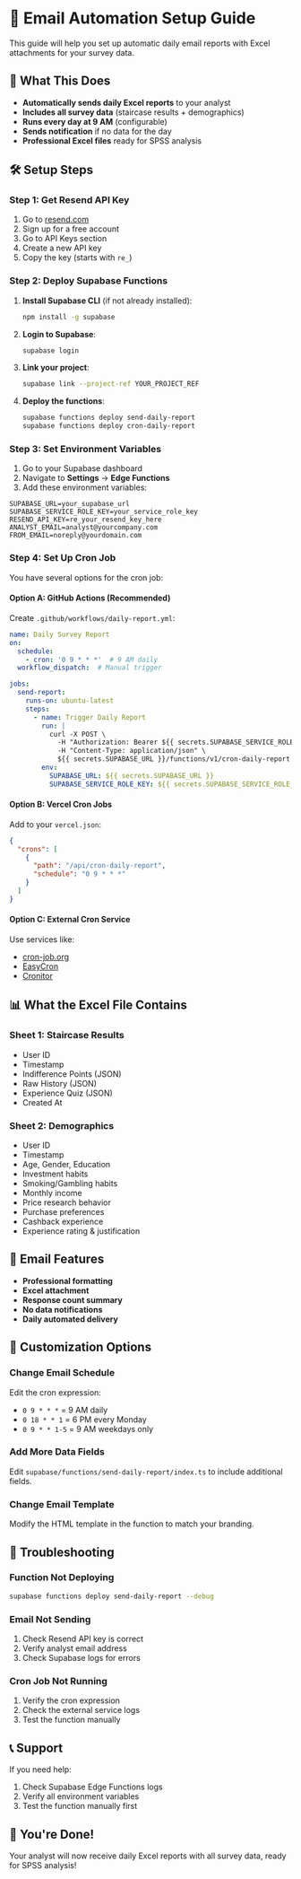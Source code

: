 # 📧 Email Automation Setup Guide

This guide will help you set up automatic daily email reports with Excel attachments for your survey data.

## 🎯 **What This Does**

- **Automatically sends daily Excel reports** to your analyst
- **Includes all survey data** (staircase results + demographics)
- **Runs every day at 9 AM** (configurable)
- **Sends notification** if no data for the day
- **Professional Excel files** ready for SPSS analysis

## 🛠️ **Setup Steps**

### **Step 1: Get Resend API Key**

1. Go to [resend.com](https://resend.com)
2. Sign up for a free account
3. Go to API Keys section
4. Create a new API key
5. Copy the key (starts with `re_`)

### **Step 2: Deploy Supabase Functions**

1. **Install Supabase CLI** (if not already installed):
   ```bash
   npm install -g supabase
   ```

2. **Login to Supabase**:
   ```bash
   supabase login
   ```

3. **Link your project**:
   ```bash
   supabase link --project-ref YOUR_PROJECT_REF
   ```

4. **Deploy the functions**:
   ```bash
   supabase functions deploy send-daily-report
   supabase functions deploy cron-daily-report
   ```

### **Step 3: Set Environment Variables**

1. Go to your Supabase dashboard
2. Navigate to **Settings** → **Edge Functions**
3. Add these environment variables:

```
SUPABASE_URL=your_supabase_url
SUPABASE_SERVICE_ROLE_KEY=your_service_role_key
RESEND_API_KEY=re_your_resend_key_here
ANALYST_EMAIL=analyst@yourcompany.com
FROM_EMAIL=noreply@yourdomain.com
```

### **Step 4: Set Up Cron Job**

You have several options for the cron job:

#### **Option A: GitHub Actions (Recommended)**
Create `.github/workflows/daily-report.yml`:

```yaml
name: Daily Survey Report
on:
  schedule:
    - cron: '0 9 * * *'  # 9 AM daily
  workflow_dispatch:  # Manual trigger

jobs:
  send-report:
    runs-on: ubuntu-latest
    steps:
      - name: Trigger Daily Report
        run: |
          curl -X POST \
            -H "Authorization: Bearer ${{ secrets.SUPABASE_SERVICE_ROLE_KEY }}" \
            -H "Content-Type: application/json" \
            ${{ secrets.SUPABASE_URL }}/functions/v1/cron-daily-report
        env:
          SUPABASE_URL: ${{ secrets.SUPABASE_URL }}
          SUPABASE_SERVICE_ROLE_KEY: ${{ secrets.SUPABASE_SERVICE_ROLE_KEY }}
```

#### **Option B: Vercel Cron Jobs**
Add to your `vercel.json`:

```json
{
  "crons": [
    {
      "path": "/api/cron-daily-report",
      "schedule": "0 9 * * *"
    }
  ]
}
```

#### **Option C: External Cron Service**
Use services like:
- [cron-job.org](https://cron-job.org)
- [EasyCron](https://www.easycron.com)
- [Cronitor](https://cronitor.io)

## 📊 **What the Excel File Contains**

### **Sheet 1: Staircase Results**
- User ID
- Timestamp
- Indifference Points (JSON)
- Raw History (JSON)
- Experience Quiz (JSON)
- Created At

### **Sheet 2: Demographics**
- User ID
- Timestamp
- Age, Gender, Education
- Investment habits
- Smoking/Gambling habits
- Monthly income
- Price research behavior
- Purchase preferences
- Cashback experience
- Experience rating & justification

## 🎯 **Email Features**

- **Professional formatting**
- **Excel attachment**
- **Response count summary**
- **No data notifications**
- **Daily automated delivery**

## 🔧 **Customization Options**

### **Change Email Schedule**
Edit the cron expression:
- `0 9 * * *` = 9 AM daily
- `0 18 * * 1` = 6 PM every Monday
- `0 9 * * 1-5` = 9 AM weekdays only

### **Add More Data Fields**
Edit `supabase/functions/send-daily-report/index.ts` to include additional fields.

### **Change Email Template**
Modify the HTML template in the function to match your branding.

## 🚨 **Troubleshooting**

### **Function Not Deploying**
```bash
supabase functions deploy send-daily-report --debug
```

### **Email Not Sending**
1. Check Resend API key is correct
2. Verify analyst email address
3. Check Supabase logs for errors

### **Cron Job Not Running**
1. Verify the cron expression
2. Check the external service logs
3. Test the function manually

## 📞 **Support**

If you need help:
1. Check Supabase Edge Functions logs
2. Verify all environment variables
3. Test the function manually first

## 🎉 **You're Done!**

Your analyst will now receive daily Excel reports with all survey data, ready for SPSS analysis!
